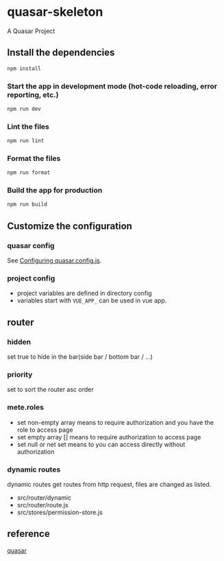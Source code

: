 # quasar-skeleton

A Quasar Project

## Install the dependencies

```bash
npm install
```

### Start the app in development mode (hot-code reloading, error reporting, etc.)

```bash
npm run dev
```

### Lint the files

```bash
npm run lint
```

### Format the files

```bash
npm run format
```

### Build the app for production

```bash
npm run build
```

## Customize the configuration

### quasar config

See [Configuring quasar.config.js](https://v2.quasar.dev/quasar-cli-vite/quasar-config-js).

### project config

- project variables are defined in directory config
- variables start with `VUE_APP_` can be used in vue app.

## router

### hidden

set true to hide in the bar(side bar / bottom bar / ...)

### priority

set to sort the router asc order

### mete.roles

- set non-empty array means to require authorization and you have the role to access page
- set empty array [] means to require authorization to access page
- set null or net set means to you can access directly without authorization

### dynamic routes

dynamic routes get routes from http request, files are changed as listed.

- src/router/dynamic
- src/router/route.js
- src/stores/permission-store.js

## reference

[quasar](https://quasar.dev/)
